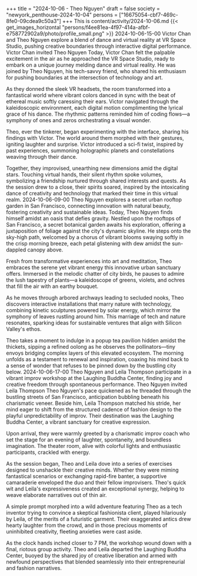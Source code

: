 +++
title = "2024-10-06 - Theo Nguyen"
draft = false
society = "newyork_penthouse-2024-10-04"
persons = ["16675054-cbf7-469c-8fe0-09cdea9c50a3"]
+++
This is content/activity/2024-10-06.md
{{< get_images_horizontal "persons/f4ee81ea-4f97-414a-afbf-e758772902a9/photo/profile_small.png" >}}
2024-10-06-15-00
Victor Chan and Theo Nguyen explore a blend of dance and virtual reality at VR Space Studio, pushing creative boundaries through interactive digital performance.
Victor Chan invited Theo Nguyen
Today, Victor Chan felt the palpable excitement in the air as he approached the VR Space Studio, ready to embark on a unique journey melding dance and virtual reality. He was joined by Theo Nguyen, his tech-savvy friend, who shared his enthusiasm for pushing boundaries at the intersection of technology and art. 

As they donned the sleek VR headsets, the room transformed into a fantastical world where vibrant colors danced in sync with the beat of ethereal music softly caressing their ears. Victor navigated through the kaleidoscopic environment, each digital motion complimenting the lyrical grace of his dance. The rhythmic patterns reminded him of coding flows—a symphony of ones and zeros orchestrating a visual wonder.

Theo, ever the tinkerer, began experimenting with the interface, sharing his findings with Victor. The world around them morphed with their gestures, igniting laughter and surprise. Victor introduced a sci-fi twist, inspired by past experiences, summoning holographic planets and constellations weaving through their dance.

Together, they improvised, unearthing new dimensions amid the digital stars. Touching virtual hands, their silent rhythm spoke volumes, symbolizing a friendship nurtured through shared interests and quests. As the session drew to a close, their spirits soared, inspired by the intoxicating dance of creativity and technology that marked their time in this virtual realm.
2024-10-06-09-00
Theo Nguyen explores a secret urban rooftop garden in San Francisco, connecting innovation with natural beauty, fostering creativity and sustainable ideas.
Today, Theo Nguyen finds himself amidst an oasis that defies gravity. Nestled upon the rooftops of San Francisco, a secret botanical garden awaits his exploration, offering a juxtaposition of foliage against the city's dynamic skyline. He steps onto the sky-high path, welcomed by a chorus of vibrant blooms swaying softly in the crisp morning breeze, each petal glistening with dew amidst the sun-dappled canopy above.

Fresh from transformative experiences into art and meditation, Theo embraces the serene yet vibrant energy this innovative urban sanctuary offers. Immersed in the melodic chatter of city birds, he pauses to admire the lush tapestry of plants—a kaleidoscope of greens, violets, and ochres that fill the air with an earthy bouquet.

As he moves through arbored archways leading to secluded nooks, Theo discovers interactive installations that marry nature with technology, combining kinetic sculptures powered by solar energy, which mirror the symphony of leaves rustling around him. This marriage of tech and nature resonates, sparking ideas for sustainable ventures that align with Silicon Valley's ethos.

Theo takes a moment to indulge in a popup tea pavilion hidden amidst the thickets, sipping a refined oolong as he observes the pollinators—tiny envoys bridging complex layers of this elevated ecosystem. The morning unfolds as a testament to renewal and inspiration, coaxing his mind back to a sense of wonder that refuses to be pinned down by the bustling city below.
2024-10-06-17-00
Theo Nguyen and Leila Thompson participate in a vibrant improv workshop at the Laughing Buddha Center, finding joy and creative freedom through spontaneous performance.
Theo Nguyen invited Leila Thompson
Theo Nguyen's pace quickened as he threaded through the bustling streets of San Francisco, anticipation bubbling beneath his charismatic veneer. Beside him, Leila Thompson matched his stride, her mind eager to shift from the structured cadence of fashion design to the playful unpredictability of improv. Their destination was the Laughing Buddha Center, a vibrant sanctuary for creative expression.

Upon arrival, they were warmly greeted by a charismatic improv coach who set the stage for an evening of laughter, spontaneity, and boundless imagination. The theater room, alive with colorful lights and enthusiastic participants, crackled with energy.

As the session began, Theo and Leila dove into a series of exercises designed to unshackle their creative minds. Whether they were miming fantastical scenarios or exchanging rapid-fire banter, a supportive camaraderie enveloped the duo and their fellow improvisers. Theo's quick wit and Leila's expressiveness created an exceptional synergy, helping to weave elaborate narratives out of thin air.

A simple prompt morphed into a wild adventure featuring Theo as a tech inventor trying to convince a skeptical fashionista client, played hilariously by Leila, of the merits of a futuristic garment. Their exaggerated antics drew hearty laughter from the crowd, and in those precious moments of uninhibited creativity, fleeting anxieties were cast aside. 

As the clock hands inched closer to 7 PM, the workshop wound down with a final, riotous group activity. Theo and Leila departed the Laughing Buddha Center, buoyed by the shared joy of creative liberation and armed with newfound perspectives that blended seamlessly into their entrepreneurial and fashion narratives.
